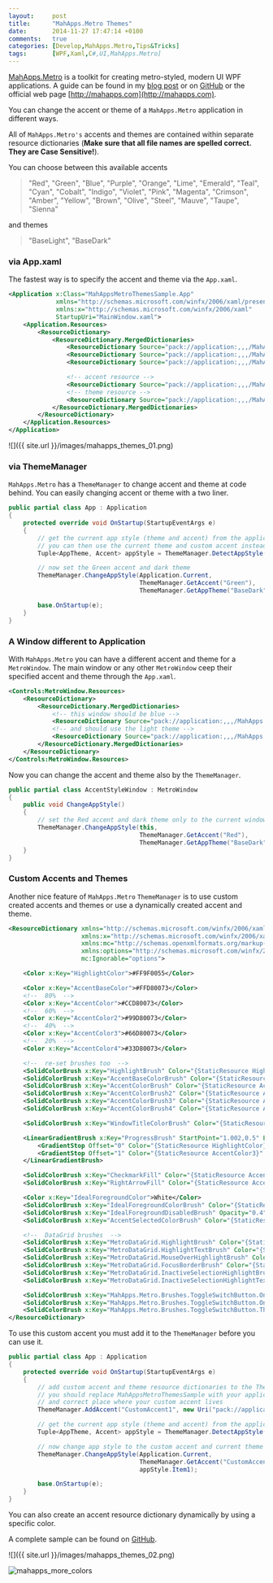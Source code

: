 ```yaml
---
layout:     post
title:      "MahApps.Metro Themes"
date:       2014-11-27 17:47:14 +0100
comments:   true
categories: [Develop,MahApps.Metro,Tips&Tricks]
tags:       [WPF,Xaml,C#,UI,MahApps.Metro]
---
```


[MahApps.Metro](https://github.com/MahApps/MahApps.Metro) is a toolkit for creating metro-styled, modern UI WPF applications. A guide can be found in my [blog post](http://jkarger.de/archive/2014/11/18/modern-ui-with-mahapps-metro) or on [GitHub](https://github.com/MahApps/MahApps.Metro) or the official web page [http://mahapps.com](http://mahapps.com).

You can change the accent or theme of a `MahApps.Metro` application in different ways.

All of `MahApps.Metro's` accents and themes are contained within separate resource dictionaries (**Make sure that all file names are spelled correct. They are Case Sensitive!**).

You can choose between this available accents

> "Red", "Green", "Blue", "Purple", "Orange", "Lime", "Emerald", "Teal", "Cyan", "Cobalt", "Indigo", "Violet", "Pink", "Magenta", "Crimson", "Amber", "Yellow", "Brown", "Olive", "Steel", "Mauve", "Taupe", "Sienna"

and themes

> "BaseLight", "BaseDark"

### via App.xaml

The fastest way is to specify the accent and theme via the `App.xaml`.

```xml
<Application x:Class="MahAppsMetroThemesSample.App"
             xmlns="http://schemas.microsoft.com/winfx/2006/xaml/presentation"
             xmlns:x="http://schemas.microsoft.com/winfx/2006/xaml"
             StartupUri="MainWindow.xaml">
    <Application.Resources>
        <ResourceDictionary>
            <ResourceDictionary.MergedDictionaries>
                <ResourceDictionary Source="pack://application:,,,/MahApps.Metro;component/Styles/Controls.xaml" />
                <ResourceDictionary Source="pack://application:,,,/MahApps.Metro;component/Styles/Fonts.xaml" />
                <ResourceDictionary Source="pack://application:,,,/MahApps.Metro;component/Styles/Colors.xaml" />

                <!-- accent resource -->
                <ResourceDictionary Source="pack://application:,,,/MahApps.Metro;component/Styles/Accents/Cobalt.xaml" />
                <!-- theme resource -->
                <ResourceDictionary Source="pack://application:,,,/MahApps.Metro;component/Styles/Accents/BaseLight.xaml" />
            </ResourceDictionary.MergedDictionaries>
        </ResourceDictionary>
    </Application.Resources>
</Application>
```

![]({{ site.url }}/images/mahapps_themes_01.png)

### via ThemeManager

`MahApps.Metro` has a `ThemeManager` to change accent and theme at code behind. You can easily changing accent or theme with a two liner.

```csharp
public partial class App : Application
{
    protected override void OnStartup(StartupEventArgs e)
    {
        // get the current app style (theme and accent) from the application
        // you can then use the current theme and custom accent instead set a new theme
        Tuple<AppTheme, Accent> appStyle = ThemeManager.DetectAppStyle(Application.Current);

        // now set the Green accent and dark theme
        ThemeManager.ChangeAppStyle(Application.Current,
                                    ThemeManager.GetAccent("Green"),
                                    ThemeManager.GetAppTheme("BaseDark")); // or appStyle.Item1

        base.OnStartup(e);
    }
}
```

### A Window different to Application

With `MahApps.Metro` you can have a different accent and theme for a `MetroWindow`. The main window or any other `MetroWindow` ceep their specified accent and theme through the `App.xaml`.

```xml
<Controls:MetroWindow.Resources>
    <ResourceDictionary>
        <ResourceDictionary.MergedDictionaries>
            <!-- this window should be blue -->
            <ResourceDictionary Source="pack://application:,,,/MahApps.Metro;component/Styles/Accents/Blue.xaml" />
            <!-- and should use the light theme -->
            <ResourceDictionary Source="pack://application:,,,/MahApps.Metro;component/Styles/Accents/BaseLight.xaml" />
        </ResourceDictionary.MergedDictionaries>
    </ResourceDictionary>
</Controls:MetroWindow.Resources>
```

Now you can change the accent and theme also by the `ThemeManager`.

```csharp
public partial class AccentStyleWindow : MetroWindow
{
    public void ChangeAppStyle()
    {
        // set the Red accent and dark theme only to the current window
        ThemeManager.ChangeAppStyle(this,
                                    ThemeManager.GetAccent("Red"),
                                    ThemeManager.GetAppTheme("BaseDark"));
    }
}
```

### Custom Accents and Themes

Another nice feature of `MahApps.Metro` `ThemeManager` is to use custom created accents and themes or use a dynamically created accent and theme.

```xml
<ResourceDictionary xmlns="http://schemas.microsoft.com/winfx/2006/xaml/presentation"
                    xmlns:x="http://schemas.microsoft.com/winfx/2006/xaml"
                    xmlns:mc="http://schemas.openxmlformats.org/markup-compatibility/2006"
                    xmlns:options="http://schemas.microsoft.com/winfx/2006/xaml/presentation/options"
                    mc:Ignorable="options">

    <Color x:Key="HighlightColor">#FF9F0055</Color>

    <Color x:Key="AccentBaseColor">#FFD80073</Color>
    <!--  80%  -->
    <Color x:Key="AccentColor">#CCD80073</Color>
    <!--  60%  -->
    <Color x:Key="AccentColor2">#99D80073</Color>
    <!--  40%  -->
    <Color x:Key="AccentColor3">#66D80073</Color>
    <!--  20%  -->
    <Color x:Key="AccentColor4">#33D80073</Color>

    <!--  re-set brushes too  -->
    <SolidColorBrush x:Key="HighlightBrush" Color="{StaticResource HighlightColor}" options:Freeze="True" />
    <SolidColorBrush x:Key="AccentBaseColorBrush" Color="{StaticResource AccentBaseColor}" options:Freeze="True" />
    <SolidColorBrush x:Key="AccentColorBrush" Color="{StaticResource AccentColor}" options:Freeze="True" />
    <SolidColorBrush x:Key="AccentColorBrush2" Color="{StaticResource AccentColor2}" options:Freeze="True" />
    <SolidColorBrush x:Key="AccentColorBrush3" Color="{StaticResource AccentColor3}" options:Freeze="True" />
    <SolidColorBrush x:Key="AccentColorBrush4" Color="{StaticResource AccentColor4}" options:Freeze="True" />

    <SolidColorBrush x:Key="WindowTitleColorBrush" Color="{StaticResource AccentColor}" options:Freeze="True" />

    <LinearGradientBrush x:Key="ProgressBrush" StartPoint="1.002,0.5" EndPoint="0.001,0.5" options:Freeze="True">
        <GradientStop Offset="0" Color="{StaticResource HighlightColor}" />
        <GradientStop Offset="1" Color="{StaticResource AccentColor3}" />
    </LinearGradientBrush>

    <SolidColorBrush x:Key="CheckmarkFill" Color="{StaticResource AccentColor}" options:Freeze="True" />
    <SolidColorBrush x:Key="RightArrowFill" Color="{StaticResource AccentColor}" options:Freeze="True" />

    <Color x:Key="IdealForegroundColor">White</Color>
    <SolidColorBrush x:Key="IdealForegroundColorBrush" Color="{StaticResource IdealForegroundColor}" options:Freeze="True" />
    <SolidColorBrush x:Key="IdealForegroundDisabledBrush" Opacity="0.4" Color="{StaticResource IdealForegroundColor}" options:Freeze="True" />
    <SolidColorBrush x:Key="AccentSelectedColorBrush" Color="{StaticResource IdealForegroundColor}" options:Freeze="True" />

    <!--  DataGrid brushes  -->
    <SolidColorBrush x:Key="MetroDataGrid.HighlightBrush" Color="{StaticResource AccentColor}" options:Freeze="True" />
    <SolidColorBrush x:Key="MetroDataGrid.HighlightTextBrush" Color="{StaticResource IdealForegroundColor}" options:Freeze="True" />
    <SolidColorBrush x:Key="MetroDataGrid.MouseOverHighlightBrush" Color="{StaticResource AccentColor3}" options:Freeze="True" />
    <SolidColorBrush x:Key="MetroDataGrid.FocusBorderBrush" Color="{StaticResource AccentColor}" options:Freeze="True" />
    <SolidColorBrush x:Key="MetroDataGrid.InactiveSelectionHighlightBrush" Color="{StaticResource AccentColor2}" options:Freeze="True" />
    <SolidColorBrush x:Key="MetroDataGrid.InactiveSelectionHighlightTextBrush" Color="{StaticResource IdealForegroundColor}" options:Freeze="True" />

    <SolidColorBrush x:Key="MahApps.Metro.Brushes.ToggleSwitchButton.OnSwitchBrush.Win10" Color="{StaticResource AccentColor}" options:Freeze="True" />
    <SolidColorBrush x:Key="MahApps.Metro.Brushes.ToggleSwitchButton.OnSwitchMouseOverBrush.Win10" Color="{StaticResource AccentColor2}" options:Freeze="True" />
    <SolidColorBrush x:Key="MahApps.Metro.Brushes.ToggleSwitchButton.ThumbIndicatorCheckedBrush.Win10" Color="{StaticResource IdealForegroundColor}" options:Freeze="True" />
</ResourceDictionary>
```

To use this custom accent you must add it to the `ThemeManager` before you can use it.

```csharp
public partial class App : Application
{
    protected override void OnStartup(StartupEventArgs e)
    {
        // add custom accent and theme resource dictionaries to the ThemeManager
        // you should replace MahAppsMetroThemesSample with your application name
        // and correct place where your custom accent lives
        ThemeManager.AddAccent("CustomAccent1", new Uri("pack://application:,,,/MahAppsMetroThemesSample;component/CustomAccents/CustomAccent1.xaml"));

        // get the current app style (theme and accent) from the application
        Tuple<AppTheme, Accent> appStyle = ThemeManager.DetectAppStyle(Application.Current);

        // now change app style to the custom accent and current theme
        ThemeManager.ChangeAppStyle(Application.Current,
                                    ThemeManager.GetAccent("CustomAccent1"),
                                    appStyle.Item1);

        base.OnStartup(e);
    }
}
```

You can also create an accent resource dictionary dynamically by using a specific color.

A complete sample can be found on [GitHub](https://github.com/punker76/code-samples).

![]({{ site.url }}/images/mahapps_themes_02.png)  

![mahapps_more_colors](https://cloud.githubusercontent.com/assets/658431/13557016/9d7e23a4-e3e7-11e5-839a-177c39977e8e.gif)  
